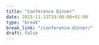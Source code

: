 ```yaml
---
title: "Conference Dinner"
date: 2025-11-13T19:00:00+01:00
type: "break"
break_link: "/conference-dinner/"
draft: false
---
```

